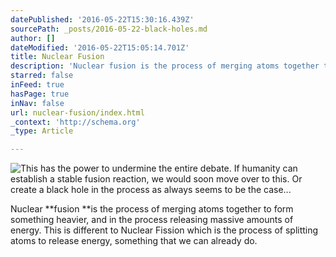 ```yaml
---
datePublished: '2016-05-22T15:30:16.439Z'
sourcePath: _posts/2016-05-22-black-holes.md
author: []
dateModified: '2016-05-22T15:05:14.701Z'
title: Nuclear Fusion
description: 'Nuclear fusion is the process of merging atoms together to form something heavier, and in the process releasing massive amounts of energy. This is different to Nuclear Fission which is the process of splitting atoms to release energy, something that we can already do.'
starred: false
inFeed: true
hasPage: true
inNav: false
url: nuclear-fusion/index.html
_context: 'http://schema.org'
_type: Article

---
```

![This has the power to undermine the entire debate.  If humanity can establish a stable fusion reaction, we would soon move over to this.  Or create a black hole in the process as always seems to be the case...](https://the-grid-user-content.s3-us-west-2.amazonaws.com/cdcff3f2-442c-4d85-a665-95212e7b4ea8.jpg)

Nuclear **fusion **is the process of merging atoms together to form something heavier, and in the process releasing massive amounts of energy. This is different to Nuclear Fission which is the process of splitting atoms to release energy, something that we can already do.